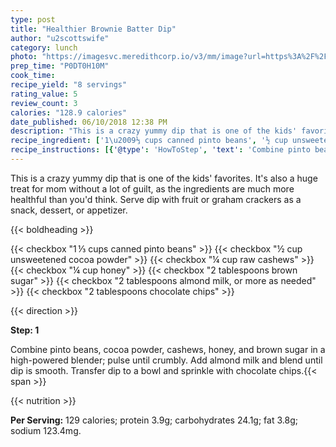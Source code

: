 ```yaml
---
type: post
title: "Healthier Brownie Batter Dip"
author: "u2scottswife"
category: lunch
photo: "https://imagesvc.meredithcorp.io/v3/mm/image?url=https%3A%2F%2Fimages.media-allrecipes.com%2Fuserphotos%2F1136588.jpg"
prep_time: "P0DT0H10M"
cook_time: 
recipe_yield: "8 servings"
rating_value: 5
review_count: 3
calories: "128.9 calories"
date_published: 06/10/2018 12:38 PM
description: "This is a crazy yummy dip that is one of the kids' favorites. It's also a huge treat for mom without a lot of guilt, as the ingredients are much more healthful than you'd think. Serve dip with fruit or graham crackers as a snack, dessert, or appetizer."
recipe_ingredient: ['1\u2009⅓ cups canned pinto beans', '½ cup unsweetened cocoa powder', '¼ cup raw cashews', '¼ cup honey', '2 tablespoons brown sugar', '2 tablespoons almond milk, or more as needed', '2 tablespoons chocolate chips']
recipe_instructions: [{'@type': 'HowToStep', 'text': 'Combine pinto beans, cocoa powder, cashews, honey, and brown sugar in a high-powered blender; pulse until crumbly. Add almond milk and blend until dip is smooth. Transfer dip to a bowl and sprinkle with chocolate chips.\n'}]
---
```


This is a crazy yummy dip that is one of the kids' favorites. It's also a huge treat for mom without a lot of guilt, as the ingredients are much more healthful than you'd think. Serve dip with fruit or graham crackers as a snack, dessert, or appetizer. 

{{< boldheading >}}

{{< checkbox "1 ⅓ cups canned pinto beans" >}}
{{< checkbox "½ cup unsweetened cocoa powder" >}}
{{< checkbox "¼ cup raw cashews" >}}
{{< checkbox "¼ cup honey" >}}
{{< checkbox "2 tablespoons brown sugar" >}}
{{< checkbox "2 tablespoons almond milk, or more as needed" >}}
{{< checkbox "2 tablespoons chocolate chips" >}}


{{< direction >}}

**Step: 1**

Combine pinto beans, cocoa powder, cashews, honey, and brown sugar in a high-powered blender; pulse until crumbly. Add almond milk and blend until dip is smooth. Transfer dip to a bowl and sprinkle with chocolate chips.{{< span >}}

{{< nutrition >}}

**Per Serving:** 129 calories; protein 3.9g; carbohydrates 24.1g; fat 3.8g; sodium 123.4mg.